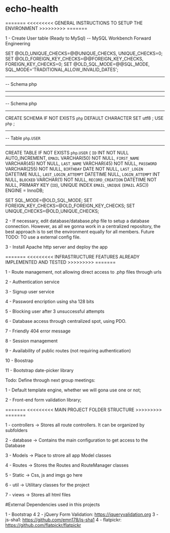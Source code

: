 # echo-health

======= <<<<<<<<< GENERAL INSTRUCTIONS TO SETUP THE ENVIRONMENT >>>>>>>>> =======

1 - Create User table (Ready to MySql)
-- MySQL Workbench Forward Engineering

SET @OLD_UNIQUE_CHECKS=@@UNIQUE_CHECKS, UNIQUE_CHECKS=0;
SET @OLD_FOREIGN_KEY_CHECKS=@@FOREIGN_KEY_CHECKS, FOREIGN_KEY_CHECKS=0;
SET @OLD_SQL_MODE=@@SQL_MODE, SQL_MODE='TRADITIONAL,ALLOW_INVALID_DATES';

-- -----------------------------------------------------
-- Schema php
-- -----------------------------------------------------

-- -----------------------------------------------------
-- Schema php
-- -----------------------------------------------------
CREATE SCHEMA IF NOT EXISTS `php` DEFAULT CHARACTER SET utf8 ;
USE `php` ;

-- -----------------------------------------------------
-- Table `php`.`USER`
-- -----------------------------------------------------
CREATE TABLE IF NOT EXISTS `php`.`USER` (
  `ID` INT NOT NULL AUTO_INCREMENT,
  `EMAIL` VARCHAR(50) NOT NULL,
  `FIRST_NAME` VARCHAR(45) NOT NULL,
  `LAST_NAME` VARCHAR(45) NOT NULL,
  `PASSWORD` VARCHAR(255) NOT NULL,
  `BIRTHDAY` DATE NOT NULL,
  `LAST_LOGIN` DATETIME NULL,
  `LAST_LOGIN_ATTEMPT` DATETIME NULL,
  `LOGIN_ATTEMPT` INT NULL,
  `BLOCKED` VARCHAR(1) NOT NULL,
  `RECORD_CREATION` DATETIME NOT NULL,
  PRIMARY KEY (`ID`),
  UNIQUE INDEX `EMAIL_UNIQUE` (`EMAIL` ASC))
ENGINE = InnoDB;


SET SQL_MODE=@OLD_SQL_MODE;
SET FOREIGN_KEY_CHECKS=@OLD_FOREIGN_KEY_CHECKS;
SET UNIQUE_CHECKS=@OLD_UNIQUE_CHECKS;

2 - If necessary, edit database/database.php file to setup a database connection. However, as
all we gonna work in a centralized repository, the best approach is to set the environment equally for all members. Future TODO: TO use a external config file.

3 - Install Apache http server and deploy the app


======= <<<<<<<<< INFRASTRUCTURE FEATURES ALREADY IMPLEMENTED AND TESTED >>>>>>>>> =======

  1 - Route management, not allowing direct access to .php files through urls

  2 - Authentication service

  3 - Signup user service

  4 - Password encription using sha 128 bits

  5 - Blocking user after 3 unsuccessful attempts

  6 - Database access through centralized spot, using PDO.

  7 - Friendly 404 error message

  8 - Session management

  9 - Availability of public routes (not requiring authentication)

  10 - Boostrap

  11 - Bootstrap date-picker library


  Todo: Define through next group meetings:

  1 - Default template engine, whether we will gona use one or not;

  2 - Front-end form validation library;



======= <<<<<<<<< MAIN PROJECT FOLDER STRUCTURE >>>>>>>>> =======

  1 - controllers -> Stores all route controllers. It can be organized by subfolders

  2 - database -> Contains the main configuration to get access to the Database

  3 - Models -> Place to strore all app Model classes

  4 - Routes -> Stores the Routes and RouteManager classes

  5 - Static -> Css, js and imgs go here

  6 - util -> Utilitary classes for the project

  7 - views -> Stores all html files

#External Dependencies used in this projects

1 - Bootstrap 4
2 - jQuery Form Validation: https://jqueryvalidation.org
3 - js-sha1: https://github.com/emn178/js-sha1
4 - flatpickr: https://github.com/flatpickr/flatpickr
